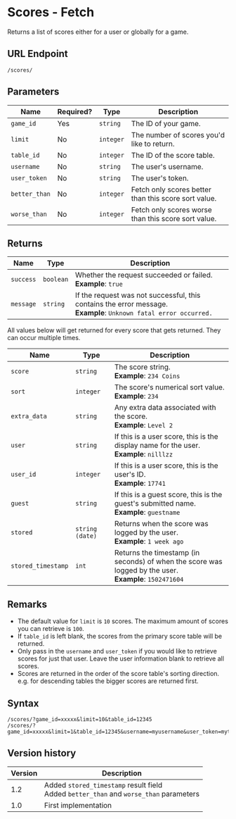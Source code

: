 # Scores - Fetch

Returns a list of scores either for a user or globally for a game.

## URL Endpoint

```
/scores/
```

## Parameters

| Name          | Required? | Type      | Description                                          |
| ------------- | --------- | --------- | ---------------------------------------------------- |
| `game_id`     | Yes       | `string`  | The ID of your game.                                 |
| `limit`       | No        | `integer` | The number of scores you'd like to return.           |
| `table_id`    | No        | `integer` | The ID of the score table.                           |
| `username`    | No        | `string`  | The user's username.                                 |
| `user_token`  | No        | `string`  | The user's token.                                    |
| `better_than` | No        | `integer` | Fetch only scores better than this score sort value. |
| `worse_than`  | No        | `integer` | Fetch only scores worse than this score sort value.  |

## Returns

| Name      | Type      | Description                                                                                                           |
| --------- | --------- | --------------------------------------------------------------------------------------------------------------------- |
| `success` | `boolean` | Whether the request succeeded or failed. <br> **Example**: `true`                                                     |
| `message` | `string`  | If the request was not successful, this contains the error message. <br> **Example**: `Unknown fatal error occurred.` |

All values below will get returned for every score that gets returned. They can occur multiple
times.

| Name               | Type            | Description                                                                                                 |
| ------------------ | --------------- | ----------------------------------------------------------------------------------------------------------- |
| `score`            | `string`        | The score string. <br> **Example**: `234 Coins`                                                             |
| `sort`             | `integer`       | The score's numerical sort value. <br> **Example**: `234`                                                   |
| `extra_data`       | `string`        | Any extra data associated with the score. <br> **Example**: `Level 2`                                       |
| `user`             | `string`        | If this is a user score, this is the display name for the user. <br> **Example**: `nilllzz`                 |
| `user_id`          | `integer`       | If this is a user score, this is the user's ID. <br> **Example**: `17741`                                   |
| `guest`            | `string`        | If this is a guest score, this is the guest's submitted name. <br> **Example**: `guestname`                 |
| `stored`           | `string (date)` | Returns when the score was logged by the user. <br> **Example**: `1 week ago`                               |
| `stored_timestamp` | `int`           | Returns the timestamp (in seconds) of when the score was logged by the user. <br> **Example**: `1502471604` |

## Remarks

* The default value for `limit` is `10` scores. The maximum amount of scores you can retrieve is
	`100`.
* If `table_id` is left blank, the scores from the primary score table will be returned.
* Only pass in the `username` and `user_token` if you would like to retrieve scores for just that
	user. Leave the user information blank to retrieve all scores.
* Scores are returned in the order of the score table's sorting direction. e.g. for descending
	tables the bigger scores are returned first.

## Syntax

```
/scores/?game_id=xxxxx&limit=10&table_id=12345
/scores/?game_id=xxxxx&limit=1&table_id=12345&username=myusername&user_token=mytoken
```

## Version history

| Version | Description                                                                              |
| ------- | ---------------------------------------------------------------------------------------- |
| 1.2     | Added `stored_timestamp` result field<br>Added `better_than` and `worse_than` parameters |
| 1.0     | First implementation                                                                     |
